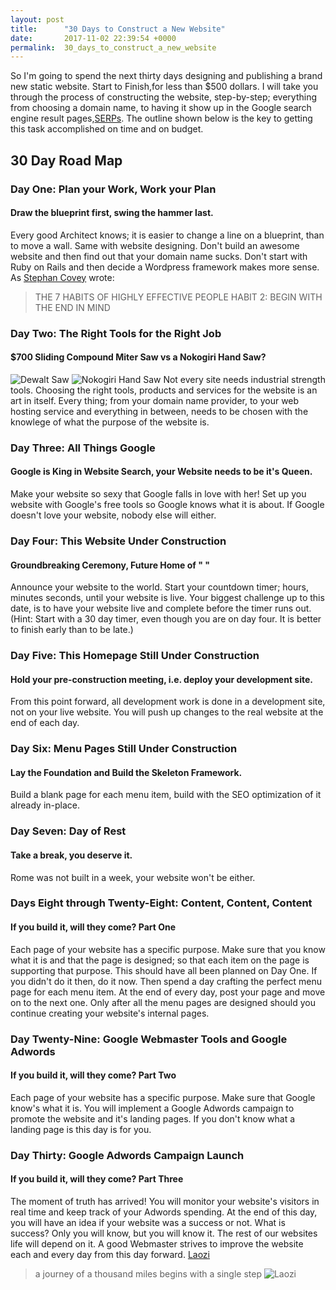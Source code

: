 ```yaml
---
layout: post
title:      "30 Days to Construct a New Website"
date:       2017-11-02 22:39:54 +0000
permalink:  30_days_to_construct_a_new_website
---
```



So I'm going to spend the next thirty days designing and publishing a brand new static website. Start to Finish,for less than $500 dollars. I will take you through the process of constructing the website, step-by-step; everything from choosing a domain name, to having it show up in the Google search engine result pages,[SERPs](http://www.wordstream.com/serp). The outline shown below is the key to getting this task accomplished on time and on budget.

## 30 Day Road Map
### Day One: Plan your Work, Work your Plan
#### Draw the blueprint first, swing the hammer last.
Every good Architect knows; it is easier to change a line on a blueprint, than to move a wall. Same with website designing. Don't build an awesome website and then find out that your domain name sucks. Don't start with Ruby on Rails and then decide a Wordpress framework makes more sense. As [Stephan Covey](https://www.stephencovey.com/7habits/7habits-habit2.php) wrote:
> THE 7 HABITS OF HIGHLY EFFECTIVE PEOPLE
> HABIT 2: BEGIN WITH THE END IN MIND

### Day Two: The Right Tools for the Right Job 
#### $700 Sliding Compound Miter Saw vs a Nokogiri Hand Saw?
![Dewalt Saw](https://images-na.ssl-images-amazon.com/images/I/5172rOH-l3L._SX425_.jpg) ![Nokogiri Hand Saw](https://en.wikipedia.org/wiki/File:Jap_saw_Dozuki_P2100025a.jpg)
Not every site needs industrial strength tools. Choosing the right tools, products and services for the website is an art in itself. Every thing; from your domain name provider, to your web hosting service and everything in between, needs to be chosen with the knowlege of what the purpose of the website is.

### Day Three: All Things Google
#### Google is King in Website Search, your Website needs to be it's Queen.
Make your website so sexy that Google falls in love with her! Set up you website with Google's free tools so Google knows what it is about. If Google doesn't love your website, nobody else will either.

### Day Four: This Website Under Construction
#### Groundbreaking Ceremony, Future Home of " "
Announce your website to the world. Start your countdown timer; hours, minutes seconds, until your website is live. Your biggest challenge up to this date, is to have your website live and complete before the timer runs out. (Hint: Start with a 30 day timer, even though you are on day four. It is better to finish early than to be late.)

### Day Five: This Homepage Still Under Construction
#### Hold your pre-construction meeting, i.e. deploy your development site. 
From this point forward, all development work is done in a development site, not on your live website. You will push up changes to the real website at the end of each day.
 
### Day Six: Menu Pages Still Under Construction
#### Lay the Foundation and Build the Skeleton Framework.
Build a blank page for each menu item, build with the SEO optimization of it already in-place.

### Day Seven: Day of Rest
#### Take a break, you deserve it.
Rome was not built in a week, your website won't be either.

### Days Eight through Twenty-Eight: Content, Content, Content
#### If you build it, will they come? Part One
Each page of your website has a specific purpose. Make sure that you know what it is and that the page is designed; so that each item on the page is supporting that purpose. This should have all been planned on Day One. If you didn't do it then, do it now. Then spend a day crafting the perfect menu page for each menu item. At the end of every day, post your page and move on to the next one. Only after all the menu pages are designed should you continue creating your website's internal pages.

### Day Twenty-Nine: Google Webmaster Tools and Google Adwords
#### If you build it, will they come? Part Two
Each page of your website has a specific purpose. Make sure that Google know's what it is. You will implement a Google Adwords campaign to promote the website and it's landing pages. If you don't know what a landing page is this day is for you.

### Day Thirty: Google Adwords Campaign Launch
#### If you build it, will they come? Part Three
The moment of truth has arrived! You will monitor your website's visitors in real time and keep track of your Adwords spending. At the end of this day, you will have an idea if your website was a success or not. What is success? Only you will know, but you will know it. The rest of our websites life will depend on it. A good Webmaster strives to improve the website each and every day from this day forward.
[Laozi](https://en.wiktionary.org/wiki/Laozi#English)
> a journey of a thousand miles begins with a single step
![Laozi](https://en.wiktionary.org/wiki/File:DaodeTianzun.jpg)
